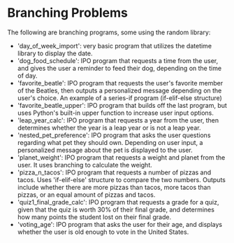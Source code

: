 # Branching Problems
The following are branching programs, some using the random library:
* 'day_of_week_import': very basic program that utilizes the datetime library to display the date. 
* 'dog_food_schedule': IPO program that requests a time from the user, and gives the user a reminder to feed their dog, depending on the time of day. 
* 'favorite_beatle': IPO program that requests the user's favorite member of the Beatles, then outputs a personalized message depending on the user's choice. An example of a series-if program (if-elif-else structure)
* 'favorite_beatle_upper': IPO program that builds off the last program, but uses Python's built-in upper function to increase user input options.
* 'leap_year_calc': IPO program that requests a year from the user, then determines whether the year is a leap year or is not a leap year.
* 'nested_pet_preference': IPO program that asks the user questions regarding what pet they should own. Depending on user input, a personalized message about the pet is displayed to the user. 
* 'planet_weight': IPO program that requests a weight and planet from the user. It uses branching to calculate the weight.
* 'pizza_n_tacos': IPO program that requests a number of pizzas and tacos. Uses 'if-elif-else' structure to compare the two numbers. Outputs include whether there are more pizzas than tacos, more tacos than pizzas, or an equal amount of pizzas and tacos.
* 'quiz1_final_grade_calc': IPO program that requests a grade for a quiz, given that the quiz is worth 30% of their final grade, and determines how many points the student lost on their final grade.
* 'voting_age': IPO program that asks the user for their age, and displays whether the user is old enough to vote in the United States. 
